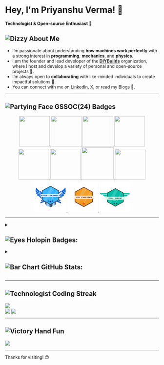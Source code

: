 # Hey, I'm Priyanshu Verma! 👋  
**Technologist & Open-source Enthusiast** 🚀

## <img src="https://raw.githubusercontent.com/Tarikul-Islam-Anik/Telegram-Animated-Emojis/main/Symbols/Dizzy.webp" alt="Dizzy" width="25" height="25" /> About Me

- I’m passionate about understanding **how machines work perfectly** with a strong interest in **programming**, **mechanics**, and **physics**.
- I am the founder and lead developer of the **[DIYBuilds](https://github.com/DIYBuilds)** organization, where I host and develop a variety of personal and open-source projects 🚀.
- I’m always open to **collaborating** with like-minded individuals to create impactful solutions 🤝.
- You can connect with me on [LinkedIn](https://www.linkedin.com/in/priyanshu-verma-dev/), [X](https://x.com/pvdev), or read my [Blogs](https://priyanshuverma-dev.github.io/blogs/) 📝.

---

## <img src="https://raw.githubusercontent.com/Tarikul-Islam-Anik/Telegram-Animated-Emojis/main/Smileys/Partying%20Face.webp" alt="Partying Face" width="30" height="30" /> GSSOC(24) Badges

<div style='display:flex; align-items:center; gap: 10px;' align='center'>
  <a href="https://gssoc.girlscript.tech/leaderboard?year=2024&username=priyanshuverma-dev">
    <img src="https://raw.githubusercontent.com/GSSoC24/Postman-Challenge/main/docs/assets/Postman%20White.png" width="100px" height="100px" />
    <img src="https://raw.githubusercontent.com/GSSoC24/Postman-Challenge/main/docs/assets/1.png" width="100px" height="100px" />
    <img src="https://raw.githubusercontent.com/GSSoC24/Postman-Challenge/main/docs/assets/2.png" width="100px" height="100px" />
    <img src="https://raw.githubusercontent.com/GSSoC24/Postman-Challenge/main/docs/assets/3.png" width="100px" height="100px" />
    <img src="https://raw.githubusercontent.com/GSSoC24/Postman-Challenge/main/docs/assets/4.png" width="100px" height="100px" />
    <img src="https://raw.githubusercontent.com/GSSoC24/Postman-Challenge/main/docs/assets/5.png" width="100px" height="100px" />
    <img src="https://raw.githubusercontent.com/GSSoC24/Postman-Challenge/main/docs/assets/6.png" width="105px" height="105px" />
    <img src="https://raw.githubusercontent.com/GSSoC24/Postman-Challenge/main/docs/assets/7.png" width="100px" height="100px" />
    <img src="https://raw.githubusercontent.com/GSSoC24/Contributor/refs/heads/main/assets/Code%20Luminary.png" width="105px" height="105px" />
    <img src="https://raw.githubusercontent.com/GSSoC24/Contributor/refs/heads/main/assets/Git%20Explorer.png" width="100px" height="100px" />
    <img src="https://raw.githubusercontent.com/GSSoC24/Contributor/refs/heads/main/assets/Pull%20Expert.png" width="100px" height="100px" />
  </a>
</div>

---

<details>
  <summary><h2><img src="https://raw.githubusercontent.com/Tarikul-Islam-Anik/Telegram-Animated-Emojis/main/People/Eyes.webp" alt="Eyes" width="25" height="25" /> Holopin Badges:</h2></summary>
  <div align="center">
    <img src="https://holopin.me/p7uverma" width="600"/>
  </div>
</details>

<details>
  <summary><h2><img src="https://raw.githubusercontent.com/Tarikul-Islam-Anik/Telegram-Animated-Emojis/main/Objects/Bar%20Chart.webp" alt="Bar Chart" width="25" height="25" /> GitHub Stats:</h2></summary>
  <p align="center">
    <a href="https://quira.sh?utm_source=widgets&utm_campaign=priyanshuverma">
      <img src="https://stats.quira.sh/priyanshuverma/github?theme=dark" alt="priyanshuverma's GitHub | Stats" />
    </a>
  </p>

  <table>
    <tr>
      <th>Languages Over Time</th>
      <th>Topics Over Time</th>
    </tr>
    <tr>
      <td>
        <a href="https://quira.sh?utm_source=widgets&utm_campaign=priyanshuverma">
          <img src="https://stats.quira.sh/priyanshuverma/languages-over-time?theme=dark" alt="priyanshuverma's GitHub | Languages Over Time" />
        </a>
      </td>
      <td>
        <a href="https://quira.sh?utm_source=widgets&utm_campaign=priyanshuverma">
          <img src="https://stats.quira.sh/priyanshuverma/topics-over-time?theme=dark" alt="priyanshuverma's GitHub | Topics Over Time" />
        </a>
      </td>
    </tr>
  </table>
</details>

---

## <img src="https://raw.githubusercontent.com/Tarikul-Islam-Anik/Telegram-Animated-Emojis/main/People/Technologist.webp" alt="Technologist" width="25" height="25" /> Coding Streak

<div align="start">
  <img src="https://github-readme-streak-stats-wheat.vercel.app?user=priyanshuverma-dev&theme=dark&hide_border=true&" align="center" />
</div>

<div align="start">
  <img src="https://komarev.com/ghpvc/?username=priyanshuverma-dev&&style=flat-rounded" align="center" />
  <img src="https://wakatime.com/badge/user/a4c237dc-fe02-47f0-97b5-c25292afe1cf.svg" align="center" />
</div>

---

## <img src="https://raw.githubusercontent.com/Tarikul-Islam-Anik/Telegram-Animated-Emojis/main/People/Victory%20Hand.webp" alt="Victory Hand" width="25" height="25" /> Fun

<img src="https://quotes-github-readme.vercel.app/api?type=horizontal&theme=tokyonight" align="center" />

---

<p>Thanks for visiting! 😊</p>
